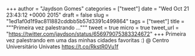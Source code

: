 
+++
author = "Jaydson Gomes"
categories = ["tweet"]
date = "Wed Oct 21 23:43:12 +0000 2015"
draft = false
slug = "1ed1af0d1f9ac811882cddbb5b57d3391c499864"
tags = ["tweet"]
title = """Primeira vez palestrando ..."""
tweet = true
micro = true
tweet_url = "https://twitter.com/jaydson/status/656979075383324672"
+++
Primeira vez palestrando em uma das minhas cidades favoritas :) @ Centro Universitário Univates https://t.co/RkstR0Vu1f
